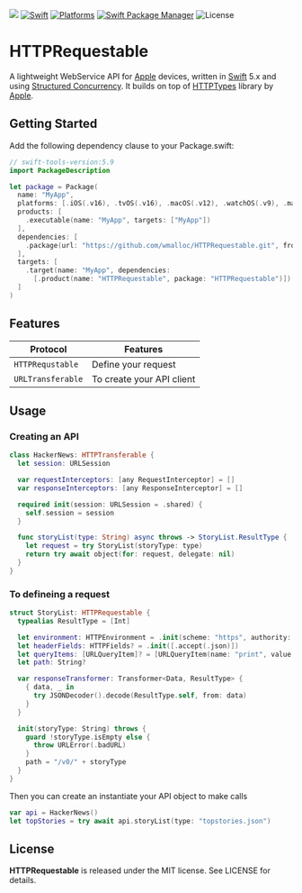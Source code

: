 ![](https://img.shields.io/github/v/tag/wmalloc/URLRequestable?label=Version)
[![Swift](https://img.shields.io/badge/Swift-5.7%20%7C%205.8%20%7C%205.9%20%7C%206.0-orange?style=flat-square)](https://img.shields.io/badge/Swift-5.7_5.8_5.9_6.0-Orange?style=flat-square)
[![Platforms](https://img.shields.io/badge/Platforms-macOS%20%7C%20iOS%20%7C%20tvOS%20%7C%20watchOS%20%7C%20visionOS-yellowgreen?style=flat-square)](https://img.shields.io/badge/Platforms-macOS_iOS_tvOS_watchOS_vision_OS-Green?style=flat-square)
[![Swift Package Manager](https://img.shields.io/badge/Swift_Package_Manager-compatible-orange?style=flat-square)](https://img.shields.io/badge/Swift_Package_Manager-compatible-orange?style=flat-square)
![License](https://img.shields.io/badge/License-MIT-blue.svg?style=flat)

# HTTPRequestable

A lightweight WebService API for [Apple](https://www.apple.com) devices, written in [Swift](https://swift.org) 5.x and using [Structured Concurrency](https://developer.apple.com/documentation/swift/concurrency). It builds on top of [HTTPTypes](https://github.com/apple/swift-http-types) library by [Apple](https://www.apple.com).

## Getting Started

Add the following dependency clause to your Package.swift:

```swift
// swift-tools-version:5.9
import PackageDescription

let package = Package(
  name: "MyApp",
  platforms: [.iOS(.v16), .tvOS(.v16), .macOS(.v12), .watchOS(.v9), .macCatalyst(.v16), .visionOS(.v1)],
  products: [
    .executable(name: "MyApp", targets: ["MyApp"])
  ],
  dependencies: [
    .package(url: "https://github.com/wmalloc/HTTPRequestable.git", from: "0.7.11")
  ],
  targets: [
    .target(name: "MyApp", dependencies: 
      [.product(name: "HTTPRequestable", package: "HTTPRequestable")])
  ]
)
```

## Features

| Protocol |Features |
|--------------------------|------------------------------------------|
|`HTTPRequstable` | Define your request|
|`URLTransferable` | To create your API client|

## Usage

### Creating an API

```swift
class HackerNews: HTTPTransferable {
  let session: URLSession

  var requestInterceptors: [any RequestInterceptor] = []
  var responseInterceptors: [any ResponseInterceptor] = []

  required init(session: URLSession = .shared) {
    self.session = session
  }

  func storyList(type: String) async throws -> StoryList.ResultType {
    let request = try StoryList(storyType: type)
    return try await object(for: request, delegate: nil)
  }
}
```

### To defineing a request

```swift
struct StoryList: HTTPRequestable {
  typealias ResultType = [Int]

  let environment: HTTPEnvironment = .init(scheme: "https", authority: "hacker-news.firebaseio.com")
  let headerFields: HTTPFields? = .init([.accept(.json)])
  let queryItems: [URLQueryItem]? = [URLQueryItem(name: "print", value: "pretty")]
  let path: String?

  var responseTransformer: Transformer<Data, ResultType> {
    { data, _ in
      try JSONDecoder().decode(ResultType.self, from: data)
    }
  }

  init(storyType: String) throws {
    guard !storyType.isEmpty else {
      throw URLError(.badURL)
    }
    path = "/v0/" + storyType
  }
}

```

Then you can create an instantiate your API object to make calls

```swift
var api = HackerNews()
let topStories = try await api.storyList(type: "topstories.json")
```

## License

**HTTPRequestable** is released under the MIT license. See LICENSE for details.